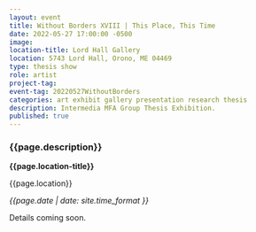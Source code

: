 ```yaml
---
layout: event
title: Without Borders XVIII | This Place, This Time
date: 2022-05-27 17:00:00 -0500
image:
location-title: Lord Hall Gallery
location: 5743 Lord Hall, Orono, ME 04469
type: thesis show
role: artist
project-tag:
event-tag: 20220527WithoutBorders
categories: art exhibit gallery presentation research thesis
description: Intermedia MFA Group Thesis Exhibition.
published: true
---
```

### {{page.description}}

**{{page.location-title}}**

{{page.location}}

*{{page.date | date: site.time_format }}*

Details coming soon.
